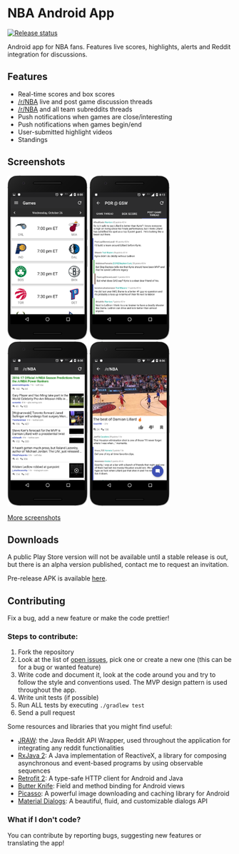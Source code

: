 # NBA Android App
[![Release status](https://img.shields.io/badge/release-v0.4.0--alpha-red.svg)](https://github.com/jorgegil96/All-NBA/releases)

Android app for NBA fans. Features live scores, highlights, alerts and Reddit integration for discussions.

## Features
* Real-time scores and box scores
* [/r/NBA](https://www.reddit.com/r/nba) live and post game discussion threads
* [/r/NBA](https://www.reddit.com/r/nba) and all team subreddits threads
* Push notifications when games are close/interesting
* Push notifications when games begin/end
* User-submitted highlight videos
* Standings

## Screenshots
<img src="art/games.png" alt="Ready" width="180px;"/>
<img src="art/game_threads.png" alt="Ready" width="180px;"/>
<img src="art/reddit_feed.png" alt="Ready" width="180px;"/>
<img src="art/submission.png" alt="Ready" width="180px;"/>

[More screenshots](http://imgur.com/a/4h75K)

## Downloads

A public Play Store version will not be available until a stable release is out, but there is an alpha version published, contact me to request an invitation.

Pre-release APK is available [here](https://github.com/jorgegil96/All-NBA/releases).

## Contributing  

Fix a bug, add a new feature or make the code prettier!

### Steps to contribute:
1. Fork the repository
2. Look at the list of [open issues](https://github.com/jorgegil96/All-NBA/issues), pick one or create a new one (this can be for a bug or wanted feature)
3. Write code and document it, look at the code around you and try to follow the style and conventions used. The MVP design pattern is used throughout the app.
4. Write unit tests (if possible)
5. Run ALL tests by executing `./gradlew test`
6. Send a pull request

Some resources and libraries that you might find useful:
* [JRAW](https://github.com/thatJavaNerd/JRAW): the Java Reddit API Wrapper, used throughout the application for integrating any reddit functionalities   
* [RxJava 2](https://realm.io/news/gotocph-jake-wharton-exploring-rxjava2-android/): A Java implementation of ReactiveX, a library for composing asynchronous and event-based programs by using observable sequences  
* [Retrofit 2](https://square.github.io/retrofit/): A type-safe HTTP client for Android and Java  
* [Butter Knife](http://jakewharton.github.io/butterknife/): Field and method binding for Android views  
* [Picasso](http://square.github.io/picasso/): A powerful image downloading and caching library for Android  
* [Material Dialogs](https://github.com/afollestad/material-dialogs): A beautiful, fluid, and customizable dialogs API

### What if I don't code?  

You can contribute by reporting bugs, suggesting new features or translating the app!
